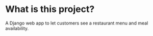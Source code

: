 # What is this project?

A Django web app to let customers see a restaurant menu and meal availability.